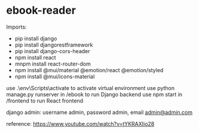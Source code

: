 # ebook-reader

Imports:
- pip install django
- pip install djangorestframework
- pip install django-cors-header
- npm install react
- mnpm install react-router-dom
- npm install @mui/material @emotion/react @emotion/styled
- npm install @mui/icons-material


use .\env\Scripts\activate to activate virtual environment
use python manage.py runserver in /ebook to run Django backend
use npm start in /frontend to run React frontend

django admin: username admin, password admin, email admin@admin.com

reference: https://www.youtube.com/watch?v=tYKRAXIio28